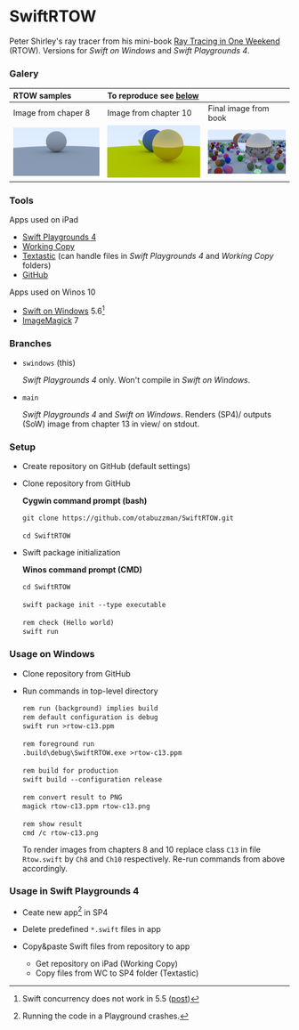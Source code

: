 # SwiftRTOW
Peter Shirley's ray tracer from his mini-book [Ray Tracing in One Weekend](https://github.com/RayTracing/raytracing.github.io/) (RTOW). Versions for *Swift on Windows* and *Swift Playgrounds 4*.

### Galery

|RTOW samples|To reproduce see [below](#usage-on-windows)|   |
|:---|:---|:---|
|Image from chaper 8|Image from chapter 10|Final image from book|
|![Image from chaper 8](./rtow-ch8.png)|![Image from chapter 10](./rtow-ch10.png)|![Final image from book](./rtow-ch13.png)|

### Tools
Apps used on iPad
- [Swift Playgrounds 4](https://apps.apple.com/de/app/swift-playgrounds/id908519492)
- [Working Copy](https://workingcopyapp.com/)
- [Textastic](https://www.textasticapp.com/) (can handle files in *Swift Playgrounds 4* and *Working Copy* folders)
- [GitHub](https://apps.apple.com/us/app/github/id1477376905)

Apps used on Winos 10
- [Swift on Windows](https://www.swift.org/blog/swift-on-windows/) 5.6[^1]
- [ImageMagick](https://imagemagick.org/script/download.php) 7

[^1]: Swift concurrency does not work in 5.5 ([post](https://forums.swift.org/t/swift-concurrency-dep-access-violation-on-task-deallocation/54224))

### Branches
- `swindows` (this)

  *Swift Playgrounds 4* only. Won't compile in *Swift on Windows*.
- `main`

  *Swift Playgrounds 4* and *Swift on Windows*. Renders (SP4)/ outputs (SoW) image from chapter 13 in view/ on stdout.

### Setup
- Create repository on GitHub (default settings)
- Clone repository from GitHub

  **Cygwin command prompt (bash)**
  ```
  git clone https://github.com/otabuzzman/SwiftRTOW.git

  cd SwiftRTOW
  ```
- Swift package initialization

  **Winos command prompt (CMD)**
  ```
  cd SwiftRTOW

  swift package init --type executable

  rem check (Hello world)
  swift run
  ```

### Usage on Windows
- Clone repository from GitHub
- Run commands in top-level directory

  ```
  rem run (background) implies build
  rem default configuration is debug
  swift run >rtow-c13.ppm

  rem foreground run
  .build\debug\SwiftRTOW.exe >rtow-c13.ppm

  rem build for production
  swift build --configuration release

  rem convert result to PNG
  magick rtow-c13.ppm rtow-c13.png

  rem show result
  cmd /c rtow-c13.png
  ```
  To render images from chapters 8 and 10 replace class `C13` in file `Rtow.swift` by `Ch8` and `Ch10` respectively. Re-run commands from above accordingly.

### Usage in Swift Playgrounds 4
- Ceate new app[^2] in SP4
- Delete predefined `*.swift` files in app
- Copy&paste Swift files from repository to app

  - Get repository on iPad (Working Copy)
  - Copy files from WC to SP4 folder (Textastic)

[^2]: Running the code in a Playground crashes.
